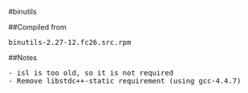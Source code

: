 #binutils

##Compiled from
<pre>binutils-2.27-12.fc26.src.rpm</pre>

##Notes
<pre>
- isl is too old, so it is not required
- Remove libstdc++-static requirement (using gcc-4.4.7)
</pre>
